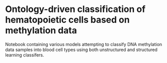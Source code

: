# Ontology-driven classification of hematopoietic cells based on methylation data

Notebook containing various models attempting to classify DNA methylation data samples into blood cell types using both unstructured and structured learning classifers.

